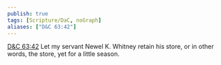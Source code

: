 ```yaml
---
publish: true
tags: [Scripture/DaC, noGraph]
aliases: ["D&C 63:42"]
---
```

[D&C 63:42](https://churchofjesuschrist.org/study/scriptures/dc-testament/dc/63?lang=eng&id=p42#p42) Let my servant Newel K. Whitney retain his store, or in other words, the store, yet for a little season.
